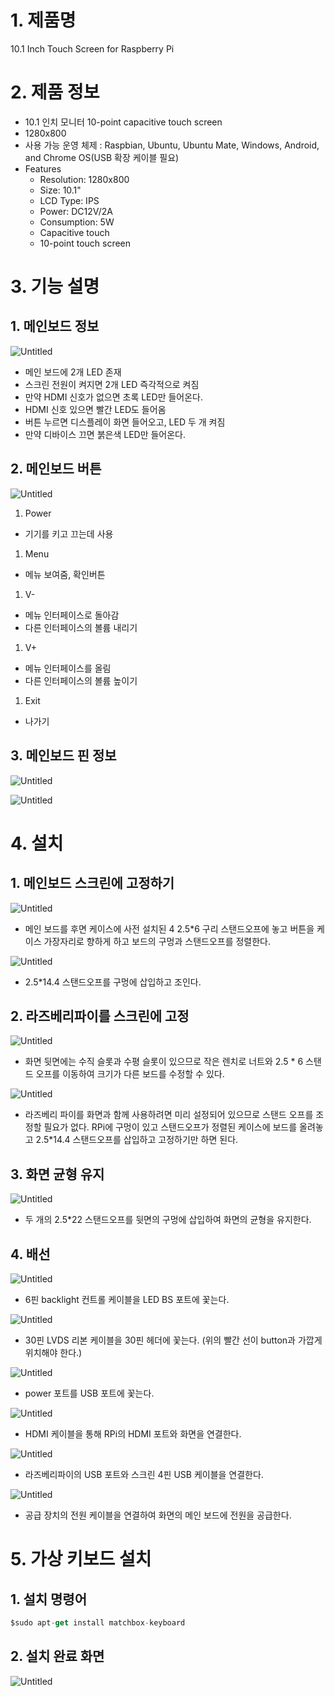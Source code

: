 # 1. 제품명

10.1 Inch Touch Screen for Raspberry Pi

# 2. 제품 정보

- 10.1 인치 모니터 10-point capacitive touch screen
- 1280x800
- 사용 가능 운영 체제 : Raspbian, Ubuntu, Ubuntu Mate, Windows, Android, and Chrome OS(USB 확장 케이블 필요)
- Features
    - Resolution: 1280x800
    - Size: 10.1"
    - LCD Type: IPS
    - Power: DC12V/2A
    - Consumption: 5W
    - Capacitive touch
    - 10-point touch screen

# 3. 기능 설명

## 1. 메인보드 정보

![Untitled](/NALDA_embedded/1.%20Touch_Screen/HW_Manual/NALDA_embedded/1.%20Touch_Screen/HW_Manual/Manual_img/Untitled.png)

- 메인 보드에 2개 LED 존재
- 스크린 전원이 켜지면 2개 LED 즉각적으로 켜짐
- 만약 HDMI 신호가 없으면 초록 LED만 들어온다.
- HDMI 신호 있으면 빨간 LED도 들어옴
- 버튼 누르면 디스플레이 화면 들어오고, LED 두 개 켜짐
- 만약 디바이스 끄면 붉은색 LED만 들어온다.

## 2. 메인보드 버튼

![Untitled](/NALDA_embedded/1.%20Touch_Screen/HW_Manual/Manual_img/Untitled%201.png)

1. Power
- 기기를 키고 끄는데 사용
1. Menu
- 메뉴 보여줌, 확인버튼
1. V- 
- 메뉴 인터페이스로 돌아감
- 다른 인터페이스의 볼륨 내리기
1. V+
- 메뉴 인터페이스를 올림
- 다른 인터페이스의 볼륨 높이기
1. Exit
- 나가기

## 3. 메인보드 핀 정보

![Untitled](/NALDA_embedded/1.%20Touch_Screen/HW_Manual/Manual_img/Untitled%202.png)

![Untitled](/NALDA_embedded/1.%20Touch_Screen/HW_Manual/Manual_img/Untitled%203.png)

# 4. 설치

## 1. 메인보드 스크린에 고정하기

![Untitled](/NALDA_embedded/1.%20Touch_Screen/HW_Manual/Manual_img/Untitled%204.png)

- 메인 보드를 후면 케이스에 사전 설치된 4 2.5*6 구리 스탠드오프에 놓고 버튼을 케이스 가장자리로 향하게 하고 보드의 구멍과 스탠드오프를 정렬한다.

![Untitled](/NALDA_embedded/1.%20Touch_Screen/HW_Manual/Manual_img/Untitled%205.png)

- 2.5*14.4 스탠드오프를 구멍에 삽입하고 조인다.

## 2. 라즈베리파이를 스크린에 고정

![Untitled](/NALDA_embedded/1.%20Touch_Screen/HW_Manual/Manual_img/Untitled%206.png)

- 화면 뒷면에는 수직 슬롯과 수평 슬롯이 있으므로 작은 렌치로 너트와 2.5 * 6 스탠드 오프를 이동하여 크기가 다른 보드를 수정할 수 있다.

![Untitled](/NALDA_embedded/1.%20Touch_Screen/HW_Manual/Manual_img/Untitled%207.png)

- 라즈베리 파이를 화면과 함께 사용하려면 미리 설정되어 있으므로 스탠드 오프를 조정할 필요가 없다. RPi에 구멍이 있고 스탠드오프가 정렬된 케이스에 보드를 올려놓고 2.5*14.4 스탠드오프를 삽입하고 고정하기만 하면 된다.

## 3. 화면 균형 유지

![Untitled](/NALDA_embedded/1.%20Touch_Screen/HW_Manual/Manual_img/Untitled%208.png)

- 두 개의 2.5*22 스탠드오프를 뒷면의 구멍에 삽입하여 화면의 균형을 유지한다.

## 4. 배선

![Untitled](/NALDA_embedded/1.%20Touch_Screen/HW_Manual/Manual_img/Untitled%209.png)

- 6핀 backlight 컨트롤 케이블을 LED BS 포트에 꽃는다.

![Untitled](/NALDA_embedded/1.%20Touch_Screen/HW_Manual/Manual_img/Untitled%2010.png)

- 30핀 LVDS 리본 케이블을 30핀 헤더에 꽃는다. (위의 빨간 선이 button과 가깝게 위치해야 한다.)

![Untitled](/NALDA_embedded/1.%20Touch_Screen/HW_Manual/Manual_img/Untitled%2011.png)

- power 포트를 USB 포트에 꽃는다.

![Untitled](/NALDA_embedded/1.%20Touch_Screen/HW_Manual/Manual_img/Untitled%2012.png)

- HDMI 케이블을 통해 RPi의 HDMI 포트와 화면을 연결한다.

![Untitled](/NALDA_embedded/1.%20Touch_Screen/HW_Manual/Manual_img/Untitled%2013.png)

- 라즈베리파이의 USB 포트와 스크린 4핀 USB 케이블을 연결한다.

![Untitled](/NALDA_embedded/1.%20Touch_Screen/HW_Manual/Manual_img/Untitled%2014.png)

- 공급 장치의 전원 케이블을 연결하여 화면의 메인 보드에 전원을 공급한다.

# 5. 가상 키보드 설치

## 1. 설치 명령어

```kotlin
$sudo apt-get install matchbox-keyboard
```

## 2. 설치 완료 화면

![Untitled](/NALDA_embedded/1.%20Touch_Screen/HW_Manual/Manual_img/Untitled%2015.png)